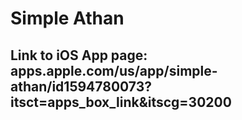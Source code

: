 # Simple Athan

## Link to iOS App page: apps.apple.com/us/app/simple-athan/id1594780073?itsct=apps_box_link&itscg=30200
